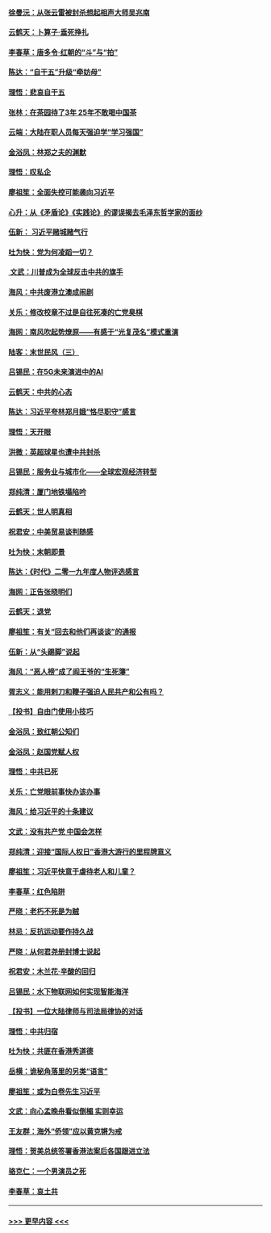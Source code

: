 #### [徐曼沅：从张云雷被封杀想起相声大师吴兆南](../pages/nsc993/n11741816.md?t=12242344) 
#### [云鹤天：卜算子‧垂死挣扎](../pages/nsc993/n11739956.md?t=12242344) 
#### [李春草：唐多令‧红朝的“斗”与“拍”](../pages/nsc993/n11739830.md?t=12242344) 
#### [陈达：“自干五”升级“牵妨母”](../pages/nsc993/n11739724.md?t=12242344) 
#### [理悟：悲哀自干五](../pages/nsc993/n11739547.md?t=12242344) 
#### [张林：在茶园待了3年 25年不敢喝中国茶](../pages/nsc993/n11739240.md?t=12242344) 
#### [云端：大陆在职人员每天强迫学“学习强国”](../pages/nsc993/n11738735.md?t=12242344) 
#### [金浴凤：林郑之夫的渊默](../pages/nsc993/n11737735.md?t=12242344) 
#### [理悟：叹私企](../pages/nsc993/n11737715.md?t=12242344) 
#### [廖祖笙：全面失控可能袭向习近平](../pages/nsc993/n11737704.md?t=12242344) 
#### [心升：从《矛盾论》《实践论》的谬误揭去毛泽东哲学家的面纱](../pages/nsc993/n11736962.md?t=12242344) 
#### [伍新： 习近平赌城赌气行](../pages/nsc993/n11736929.md?t=12242344) 
#### [吐为快：党为何凌蹈一切？](../pages/nsc993/n11736915.md?t=12242344) 
#### [ 文武：川普成为全球反击中共的旗手](../pages/nsc993/n11736882.md?t=12242344) 
#### [海风：中共废港立澳成闹剧](../pages/nsc993/n11735857.md?t=12242344) 
#### [关乐：修改校章不过是自往死凑的亡党臭棋](../pages/nsc993/n11735097.md?t=12242344) 
#### [海网：南风吹起势燎原——有感于“光复茂名”模式重演](../pages/nsc993/n11732308.md?t=12242344) 
#### [陆客：末世民风（三）](../pages/nsc993/n11732211.md?t=12242344) 
#### [吕锡民：在5G未来演进中的AI](../pages/nsc993/n11730010.md?t=12242344) 
#### [云鹤天：中共的心态](../pages/nsc993/n11729906.md?t=12242344) 
#### [陈达：习近平夸林郑月娥“恪尽职守”感言](../pages/nsc993/n11729881.md?t=12242344) 
#### [理悟：天开眼](../pages/nsc993/n11729699.md?t=12242344) 
#### [洪微：英超球星也遭中共封杀](../pages/nsc993/n11727243.md?t=12242344) 
#### [吕锡民：服务业与城市化——全球宏观经济转型](../pages/nsc993/n11725845.md?t=12242344) 
#### [郑纯清：厦门地铁塌陷吟](../pages/nsc993/n11725813.md?t=12242344) 
#### [云鹤天：世人明真相](../pages/nsc993/n11725621.md?t=12242344) 
#### [祝君安：中美贸易谈判随感](../pages/nsc993/n11725609.md?t=12242344) 
#### [吐为快：末朝即景](../pages/nsc993/n11723365.md?t=12242344) 
#### [陈达：《时代》二零一九年度人物评选感言](../pages/nsc993/n11723337.md?t=12242344) 
#### [海网：正告张晓明们](../pages/nsc993/n11723228.md?t=12242344) 
#### [云鹤天：退党](../pages/nsc993/n11723056.md?t=12242344) 
#### [廖祖笙：有关“回去和他们再谈谈”的通报](../pages/nsc993/n11722442.md?t=12242344) 
#### [伍新：从“头踢脚”说起](../pages/nsc993/n11722429.md?t=12242344) 
#### [海风：“恶人榜”成了阎王爷的“生死簿”](../pages/nsc993/n11722272.md?t=12242344) 
#### [胥志义：能用剌刀和鞭子强迫人民共产和公有吗？](../pages/nsc993/n11720569.md?t=12242344) 
#### [【投书】自由门使用小技巧](../pages/nsc993/n11720180.md?t=12242344) 
#### [金浴凤：致红朝公知们](../pages/nsc993/n11720563.md?t=12242344) 
#### [金浴凤：赵国党赋人权](../pages/nsc993/n11720533.md?t=12242344) 
#### [理悟：中共已死](../pages/nsc993/n11720233.md?t=12242344) 
#### [关乐：亡党眼前事快办该办事](../pages/nsc993/n11719160.md?t=12242344) 
#### [海风：给习近平的十条建议](../pages/nsc993/n11717616.md?t=12242344) 
#### [文武：没有共产党 中国会怎样](../pages/nsc993/n11717584.md?t=12242344) 
#### [郑纯清：迎接“国际人权日”香港大游行的里程牌意义](../pages/nsc993/n11717417.md?t=12242344) 
#### [廖祖笙：习近平快意于虐待老人和儿童？](../pages/nsc993/n11715313.md?t=12242344) 
#### [李春草：红色陷阱](../pages/nsc993/n11715029.md?t=12242344) 
#### [严晓：老朽不死是为贼](../pages/nsc993/n11712910.md?t=12242344) 
#### [林忌：反抗运动要作持久战](../pages/nsc993/n11712623.md?t=12242344) 
#### [严晓：从何君尧册封博士说起](../pages/nsc993/n11712465.md?t=12242344) 
#### [祝君安：木兰花·辛酸的回归](../pages/nsc993/n11712381.md?t=12242344) 
#### [吕锡民：水下物联网如何实现智能海洋](../pages/nsc993/n11711158.md?t=12242344) 
#### [【投书】一位大陆律师与司法局律协的对话](../pages/nsc993/n11709675.md?t=12242344) 
#### [理悟：中共归宿](../pages/nsc993/n11710059.md?t=12242344) 
#### [吐为快：共匪在香港秀道德](../pages/nsc993/n11709979.md?t=12242344) 
#### [岳横：诡秘角落里的另类“语言”](../pages/nsc993/n11709792.md?t=12242344) 
#### [廖祖笙：或为白卷先生习近平](../pages/nsc993/n11708330.md?t=12242344) 
#### [文武：向心孟晚舟看似倒楣 实则幸运](../pages/nsc993/n11708236.md?t=12242344) 
#### [王友群：海外“侨领”应以黄克锵为戒](../pages/nsc993/n11706176.md?t=12242344) 
#### [理悟：贺美总统签署香港法案后各国跟进立法](../pages/nsc993/n11706853.md?t=12242344) 
#### [骆克仁：一个男演员之死](../pages/nsc993/n11706677.md?t=12242344) 
#### [李春草：哀土共](../pages/nsc993/n11706255.md?t=12242344) 

----
#### [ >>> 更早内容 <<< ](../indexes/nsc993-earlier.md)
